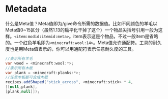 # Metadata



什么是Meta值？Meta值即为/give命令所需的数据值。比如不同颜色的羊毛以Meta值0~15区分（虽然1.13的扁平化干掉了这个）一个物品尖括号引用一般为这样。`<item:modid:itemid:meta>`。item表示这是个物品，不过一般item是省略的。一个红色羊毛即为`<minecraft:wool:14>`。Meta值允许通配符。工具的耐久度也是用Meta值表示的，你可以用通配符表示任意耐久度的工具。

```csharp
//表示所有羊毛
var wood = <minecraft:wool:*>;
//表示所有木板
var plank = <minecraft:planks:*>;
//任意木板都可合成木棍
recipes.addShaped("stick_across", <minecraft:stick> * 4,
[[null,plank],
[plank,null]]);
```

